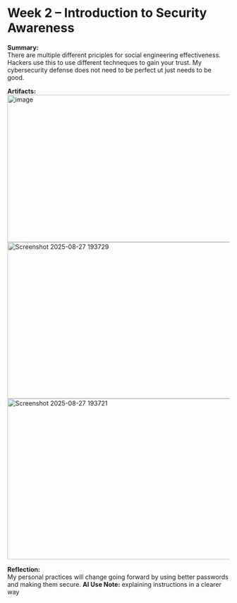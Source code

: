 # Week 2 – Introduction to Security Awareness

**Summary:**  
There are multiple different priciples for social engineering effectiveness. Hackers use this to use different techneques to gain your trust. My cybersecurity defense does not need to be perfect ut just needs to be good.


**Artifacts:**  
<img width="720" height="334" alt="image" src="https://github.com/user-attachments/assets/bf3b4680-b5bd-43be-aa5d-ddf5af081d96" />
<img width="1168" height="355" alt="Screenshot 2025-08-27 193729" src="https://github.com/user-attachments/assets/c63d22b8-0f4a-42d4-a610-2d976c37fb83" />
<img width="1398" height="365" alt="Screenshot 2025-08-27 193721" src="https://github.com/user-attachments/assets/c2c13a82-c37d-4dcb-8165-3f77b1e56bc1" />



**Reflection:**  
My personal practices will change going forward by using better passwords and making them secure. 
**AI Use Note:**
explaining instructions in a clearer way
